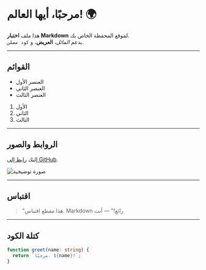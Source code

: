 # مرحبًا، أيها العالم! 🌍

هذا ملف **اختبار Markdown** لموقع المحفظة الخاص بك.  
يدعم *المائل*، **العريض**، و `كود مضمّن`.

---

## القوائم

- العنصر الأول
- العنصر الثاني
- العنصر الثالث

1. الأول
2. الثاني
3. الثالث

---

## الروابط والصور

إليك [رابط إلى GitHub](https://github.com).  

![صورة توضيحية](https://doodyshark.github.io/career.jpg)

---

## اقتباس

> "هذا مقطع اقتباس. Markdown رائع!" — أنت

---

## كتلة الكود

```ts
function greet(name: string) {
  return `مرحبًا، ${name}!`;
}
